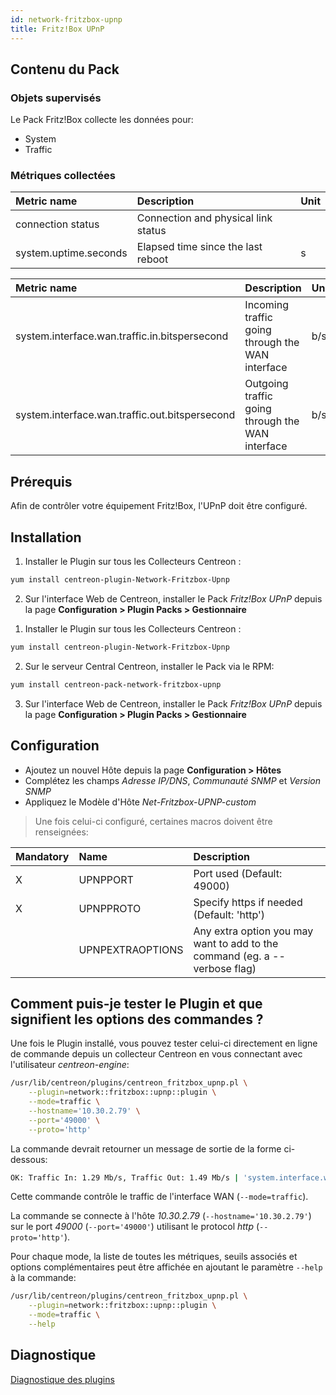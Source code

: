```yaml
---
id: network-fritzbox-upnp
title: Fritz!Box UPnP
---
```


## Contenu du Pack

### Objets supervisés

Le Pack Fritz!Box collecte les données pour:
* System
* Traffic

### Métriques collectées

<!--DOCUSAURUS_CODE_TABS-->

<!--System-->

| Metric name           | Description                         | Unit  |
| :-------------------- | :---------------------------------- | :---- |
| connection status     | Connection and physical link status |       |
| system.uptime.seconds | Elapsed time since the last reboot  | s     |

<!--Traffic-->

| Metric name                                    | Description                                      | Unit  |
| :--------------------------------------------- | :----------------------------------------------- | :---- |
| system.interface.wan.traffic.in.bitspersecond  | Incoming traffic going through the WAN interface | b/s   |
| system.interface.wan.traffic.out.bitspersecond | Outgoing traffic going through the WAN interface | b/s   |

<!--END_DOCUSAURUS_CODE_TABS-->

## Prérequis

Afin de contrôler votre équipement Fritz!Box, l'UPnP doit être configuré.

## Installation

<!--DOCUSAURUS_CODE_TABS-->

<!--Online IMP Licence & IT-100 Editions-->

1. Installer le Plugin sur tous les Collecteurs Centreon :

```bash
yum install centreon-plugin-Network-Fritzbox-Upnp
```

2. Sur l'interface Web de Centreon, installer le Pack *Fritz!Box UPnP* depuis la page **Configuration > Plugin Packs > Gestionnaire**

<!--Offline IMP License-->

1. Installer le Plugin sur tous les Collecteurs Centreon :

```bash
yum install centreon-plugin-Network-Fritzbox-Upnp
```

2. Sur le serveur Central Centreon, installer le Pack via le RPM:

```bash
yum install centreon-pack-network-fritzbox-upnp
```

3. Sur l'interface Web de Centreon, installer le Pack *Fritz!Box UPnP* depuis la page **Configuration > Plugin Packs > Gestionnaire**

<!--END_DOCUSAURUS_CODE_TABS-->

## Configuration

* Ajoutez un nouvel Hôte depuis la page **Configuration > Hôtes**
* Complétez les champs *Adresse IP/DNS*, *Communauté SNMP* et *Version SNMP*
* Appliquez le Modèle d'Hôte *Net-Fritzbox-UPNP-custom*

> Une fois celui-ci configuré, certaines macros doivent être renseignées:

| Mandatory | Name             | Description                                                                |
| :-------- | :--------------- | :------------------------------------------------------------------------- |
| X         | UPNPPORT         | Port used (Default: 49000)                                                 |
| X         | UPNPPROTO        | Specify https if needed (Default: 'http')                                  |
|           | UPNPEXTRAOPTIONS | Any extra option you may want to add to the command (eg. a --verbose flag) |

## Comment puis-je tester le Plugin et que signifient les options des commandes ?

Une fois le Plugin installé, vous pouvez tester celui-ci directement en ligne de commande
depuis un collecteur Centreon en vous connectant avec l'utilisateur *centreon-engine*:

```bash
/usr/lib/centreon/plugins/centreon_fritzbox_upnp.pl \
    --plugin=network::fritzbox::upnp::plugin \
    --mode=traffic \
    --hostname='10.30.2.79' \
    --port='49000' \
    --proto='http'
```

La commande devrait retourner un message de sortie de la forme ci-dessous:

```bash
OK: Traffic In: 1.29 Mb/s, Traffic Out: 1.49 Mb/s | 'system.interface.wan.traffic.in.bitspersecond'=1287234b/s;;;0;10000000 'system.interface.wan.traffic.in.bitspersecond'=1487235b/s;;;0;10000000
```

Cette commande contrôle le traffic de l'interface WAN (```--mode=traffic```).

La commande se connecte à l'hôte _10.30.2.79_ (```--hostname='10.30.2.79'```) sur le port _49000_ (```--port='49000'```) utilisant le protocol _http_ (```--proto='http'```).

Pour chaque mode, la liste de toutes les métriques, seuils associés et options complémentaires peut être affichée
en ajoutant le paramètre ```--help``` à la commande:

```bash
/usr/lib/centreon/plugins/centreon_fritzbox_upnp.pl \
    --plugin=network::fritzbox::upnp::plugin \
    --mode=traffic \
    --help
```

## Diagnostique

[Diagnostique des plugins](../tutorials/troubleshooting-plugins.html)
